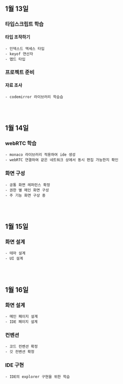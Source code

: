 ## 1월 13일
### 타입스크립트 학습
#### 타입 조작하기
    - 인덱스드 엑세스 타입
    - keyof 연산자
    - 맵드 타입

### 프로젝트 준비
#### 자료 조사
    - codemirror 라이브러리 학습습

<br />
<br />

## 1월 14일
### webRTC 학습
    - monaco 라이브러리 적용하여 ide 생성
    - webRTC 연결하여 같은 네트워크 상에서 동시 편집 가능한지 확인

### 화면 구성
    - 공통 화면 레퍼런스 확정
    - 권한 별 메인 화면 구성
    - 주 기능 화면 구상 중

<br />
<br />

## 1월 15일
### 화면 설계
    - 테마 설계
    - UI 설계

<br />
<br />

## 1월 16일
### 화면 설계
    - 메인 페이지 설계
    - IDE 페이지 설계
### 컨벤션
    - 코드 컨벤션 확정
    - 깃 컨벤션 확정
### IDE 구현
    - IDE의 explorer 구현을 위한 학습

